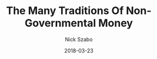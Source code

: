 ---
layout: writing
title: The Many Traditions Of Non-Governmental Money
date: 2018-03-23
categories: ['Money']
author: ['Nick Szabo']
excerpt: The central bank of the United States, the Federal Reserve, has put out “educational material” on Bitcoin for teachers and students (including a quiz!). The Bitcoin parts are odd enough, but this and a subsequent blog post will focus on the following statement “traditionally, currency is produced by a nation's government.“ Is that a fair representation of monetary traditions.
external_url: https://unenumerated.blogspot.com/2018/03/the-many-traditions-of-non-governmental.html
---